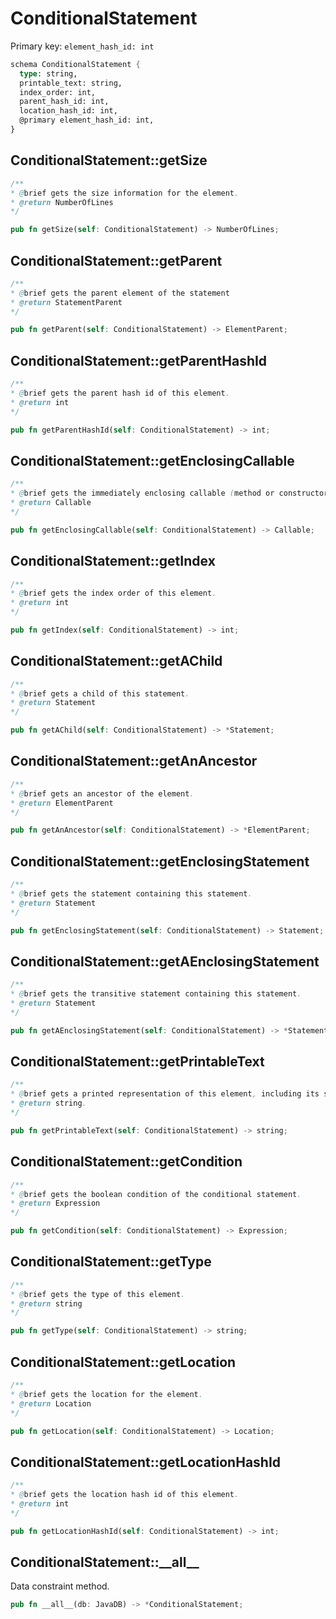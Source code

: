 # ConditionalStatement

Primary key: `element_hash_id: int`

```rust
schema ConditionalStatement {
  type: string,
  printable_text: string,
  index_order: int,
  parent_hash_id: int,
  location_hash_id: int,
  @primary element_hash_id: int,
}
```
## ConditionalStatement::getSize

```java
/**
* @brief gets the size information for the element.
* @return NumberOfLines
*/
```
```rust
pub fn getSize(self: ConditionalStatement) -> NumberOfLines;
```
## ConditionalStatement::getParent

```java
/**
* @brief gets the parent element of the statement
* @return StatementParent 
*/
```
```rust
pub fn getParent(self: ConditionalStatement) -> ElementParent;
```
## ConditionalStatement::getParentHashId

```java
/**
* @brief gets the parent hash id of this element.
* @return int
*/
```
```rust
pub fn getParentHashId(self: ConditionalStatement) -> int;
```
## ConditionalStatement::getEnclosingCallable

```java
/**
* @brief gets the immediately enclosing callable (method or constructor) whose body contains this statement.
* @return Callable 
*/
```
```rust
pub fn getEnclosingCallable(self: ConditionalStatement) -> Callable;
```
## ConditionalStatement::getIndex

```java
/**
* @brief gets the index order of this element.
* @return int
*/
```
```rust
pub fn getIndex(self: ConditionalStatement) -> int;
```
## ConditionalStatement::getAChild

```java
/**
* @brief gets a child of this statement.
* @return Statement 
*/
```
```rust
pub fn getAChild(self: ConditionalStatement) -> *Statement;
```
## ConditionalStatement::getAnAncestor

```java
/**
* @brief gets an ancestor of the element.
* @return ElementParent 
*/
```
```rust
pub fn getAnAncestor(self: ConditionalStatement) -> *ElementParent;
```
## ConditionalStatement::getEnclosingStatement

```java
/**
* @brief gets the statement containing this statement.
* @return Statement 
*/
```
```rust
pub fn getEnclosingStatement(self: ConditionalStatement) -> Statement;
```
## ConditionalStatement::getAEnclosingStatement

```java
/**
* @brief gets the transitive statement containing this statement.
* @return Statement 
*/
```
```rust
pub fn getAEnclosingStatement(self: ConditionalStatement) -> *Statement;
```
## ConditionalStatement::getPrintableText

```java
/**
* @brief gets a printed representation of this element, including its structure where applicable.
* @return string.
*/
```
```rust
pub fn getPrintableText(self: ConditionalStatement) -> string;
```
## ConditionalStatement::getCondition

```java
/**
* @brief gets the boolean condition of the conditional statement.
* @return Expression 
*/
```
```rust
pub fn getCondition(self: ConditionalStatement) -> Expression;
```
## ConditionalStatement::getType

```java
/**
* @brief gets the type of this element.
* @return string
*/
```
```rust
pub fn getType(self: ConditionalStatement) -> string;
```
## ConditionalStatement::getLocation

```java
/**
* @brief gets the location for the element.
* @return Location
*/
```
```rust
pub fn getLocation(self: ConditionalStatement) -> Location;
```
## ConditionalStatement::getLocationHashId

```java
/**
* @brief gets the location hash id of this element.
* @return int
*/
```
```rust
pub fn getLocationHashId(self: ConditionalStatement) -> int;
```
## ConditionalStatement::\_\_all\_\_

Data constraint method.

```rust
pub fn __all__(db: JavaDB) -> *ConditionalStatement;
```
